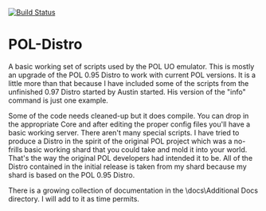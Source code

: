 [![Build Status](https://travis-ci.org/polserver/ClassicDistro.svg?branch=master)](https://travis-ci.org/polserver/ClassicDistro)

# POL-Distro

A basic working set of scripts used by the POL UO emulator.
This is mostly an upgrade of the POL 0.95 Distro to work with current POL versions. It is a little more than that because I have included some of the scripts from the unfinished 0.97 Distro started by Austin started. His version of the "info" command is just one example.

Some of the code needs cleaned-up but it does compile. You can drop in the appropriate Core and after editing the proper config files you'll have a basic working server. There aren't many special scripts. I have tried to produce a Distro in the spirit of the original POL project which was a no-frills basic working shard that you could take and mold it into your world. That's the way the original POL developers had intended it to be. All of the Distro contained in the initial release is taken from my shard because my shard is based on the POL 0.95 Distro.

There is a growing collection of documentation in the \docs\Additional Docs directory. I will add to it as time permits.
